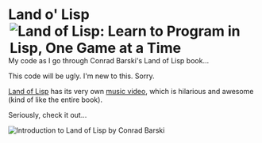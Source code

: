# Land o' Lisp <a href="https://nostarch.com/lisp.htm"><img src="https://i.imgur.com/JwEBwGxt.png" title="Land of Lisp: Learn to Program in Lisp, One Game at a Time" align="right"/></a>
My code as I go through Conrad Barski's Land of Lisp book… 

This code will be ugly. I'm new to this. Sorry.

[Land of Lisp](https://nostarch.com/lisp.htm) has its very own [music video](https://www.youtube.com/watch?v=HM1Zb3xmvMc), which is hilarious and awesome (kind of like the entire book).

Seriously, check it out...

![Introduction to Land of Lisp by Conrad Barski](https://i.imgur.com/DM7ZooE.png)
